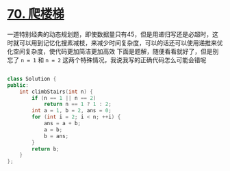 # [70. 爬楼梯](https://leetcode.cn/problems/climbing-stairs/description/)

一道特别经典的动态规划题，即使数据量只有45，但是用递归写还是必超时，这时就可以用到记忆化搜素减枝，来减少时间复杂度，可以的话还可以使用递推来优化空间复杂度，使代码更加简洁更加高效
下面是题解，随便看看就好了，但是别忘了 `n = 1` 和 `n = 2` 这两个特殊情况，我说我写的正确代码怎么可能会错呢

```cpp

class Solution {
public:
    int climbStairs(int n) {
        if (n == 1 || n == 2)
            return n == 1 ? 1 : 2;
        int a = 1, b = 2, ans = 0;
        for (int i = 2; i < n; ++i) {
            ans = a + b;
            a = b;
            b = ans;
        }
        return b;
    }
};
```
